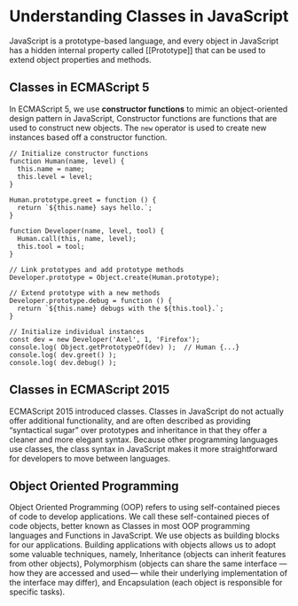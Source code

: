 # Understanding Classes in JavaScript
JavaScript is a prototype-based language, and every object in JavaScript has a hidden internal property called [[Prototype]] that can be used to extend object properties and methods.

## Classes in ECMAScript 5

In ECMAScript 5, we use **constructor functions** to mimic an object-oriented design pattern in JavaScript,
Constructor functions are functions that are used to construct new objects. The `new` operator is used to create new instances based off a constructor function.

```
// Initialize constructor functions
function Human(name, level) {
  this.name = name;
  this.level = level;
}

Human.prototype.greet = function () {
  return `${this.name} says hello.`;
}

function Developer(name, level, tool) {
  Human.call(this, name, level);
  this.tool = tool;
}

// Link prototypes and add prototype methods
Developer.prototype = Object.create(Human.prototype);

// Extend prototype with a new methods
Developer.prototype.debug = function () {
  return `${this.name} debugs with the ${this.tool}.`;
}

// Initialize individual instances
const dev = new Developer('Axel', 1, 'Firefox');
console.log( Object.getPrototypeOf(dev) );  // Human {...}
console.log( dev.greet() );
console.log( dev.debug() );
```

## Classes in ECMAScript 2015
ECMAScript 2015 introduced classes. Classes in JavaScript do not actually offer additional functionality, and are often described as providing “syntactical sugar” over prototypes and inheritance in that they offer a cleaner and more elegant syntax. Because other programming languages use classes, the class syntax in JavaScript makes it more straightforward for developers to move between languages.

## Object Oriented Programming
Object Oriented Programming (OOP) refers to using self-contained pieces of code to develop applications. We call these self-contained pieces of code objects, better known as Classes in most OOP programming languages and Functions in JavaScript. We use objects as building blocks for our applications. Building applications with objects allows us to adopt some valuable techniques, namely, Inheritance (objects can inherit features from other objects), Polymorphism (objects can share the same interface —how they are accessed and used— while their underlying implementation of the interface may differ), and Encapsulation (each object is responsible for specific tasks).